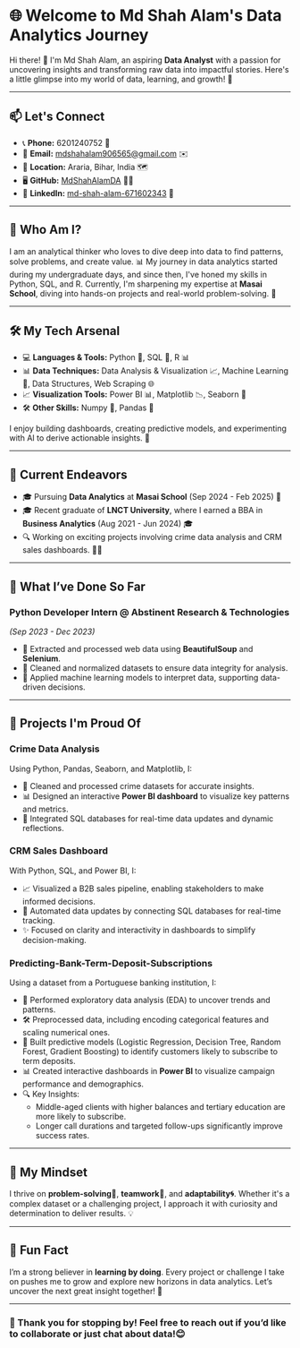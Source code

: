 # 🌐 Welcome to Md Shah Alam's Data Analytics Journey

Hi there! 👋 I'm Md Shah Alam, an aspiring **Data Analyst** with a passion for uncovering insights and transforming raw data into impactful stories. Here's a little glimpse into my world of data, learning, and growth! 🌟

---

## 📫 Let's Connect
- 📞 **Phone:** 6201240752 📱
- 📧 **Email:** [mdshahalam906565@gmail.com](mailto:mdshahalam906565@gmail.com) ✉️
- 📍 **Location:** Araria, Bihar, India 🗺️
- 🖥️ **GitHub:** [MdShahAlamDA](https://github.com/MdShahAlamDA) 🐱‍💻
- 💼 **LinkedIn:** [md-shah-alam-671602343](https://www.linkedin.com/in/md-shah-alam-671602343) 🤝

---

## 🎯 Who Am I?
I am an analytical thinker who loves to dive deep into data to find patterns, solve problems, and create value. 📊 My journey in data analytics started during my undergraduate days, and since then, I've honed my skills in Python, SQL, and R. Currently, I'm sharpening my expertise at **Masai School**, diving into hands-on projects and real-world problem-solving. 🚀

---

## 🛠️ My Tech Arsenal
- 💻 **Languages & Tools:** Python 🐍, SQL 💾, R 📊
- 📊 **Data Techniques:** Data Analysis & Visualization 📈, Machine Learning 🤖, Data Structures, Web Scraping 🌐
- 📈 **Visualization Tools:** Power BI 📊, Matplotlib 📉, Seaborn 🎨
- 🛠️ **Other Skills:** Numpy 🧮, Pandas 🐼

I enjoy building dashboards, creating predictive models, and experimenting with AI to derive actionable insights. 🤖

---

## 🌱 Current Endeavors
- 🎓 Pursuing **Data Analytics** at **Masai School** (Sep 2024 - Feb 2025) 🎒
- 🎓 Recent graduate of **LNCT University**, where I earned a BBA in **Business Analytics** (Aug 2021 - Jun 2024) 🎓
- 🔍 Working on exciting projects involving crime data analysis and CRM sales dashboards. 🕵️‍♂️

---

## 💼 What I’ve Done So Far
### **Python Developer Intern @ Abstinent Research & Technologies**
*(Sep 2023 - Dec 2023)*
- 🔗 Extracted and processed web data using **BeautifulSoup** and **Selenium**.
- 🧹 Cleaned and normalized datasets to ensure data integrity for analysis.
- 🤖 Applied machine learning models to interpret data, supporting data-driven decisions.

---

## 🚀 Projects I'm Proud Of
### **Crime Data Analysis**
Using Python, Pandas, Seaborn, and Matplotlib, I:
- 🧹 Cleaned and processed crime datasets for accurate insights.
- 📊 Designed an interactive **Power BI dashboard** to visualize key patterns and metrics.
- 🔄 Integrated SQL databases for real-time data updates and dynamic reflections.

### **CRM Sales Dashboard**
With Python, SQL, and Power BI, I:
- 📈 Visualized a B2B sales pipeline, enabling stakeholders to make informed decisions.
- 🔄 Automated data updates by connecting SQL databases for real-time tracking.
- ✨ Focused on clarity and interactivity in dashboards to simplify decision-making.

### **Predicting-Bank-Term-Deposit-Subscriptions**
Using a dataset from a Portuguese banking institution, I:
- 🧹 Performed exploratory data analysis (EDA) to uncover trends and patterns.
- 🛠️ Preprocessed data, including encoding categorical features and scaling numerical ones.
- 🤖 Built predictive models (Logistic Regression, Decision Tree, Random Forest, Gradient Boosting) to identify customers likely to subscribe to term deposits.
- 📊 Created interactive dashboards in **Power BI** to visualize campaign performance and demographics.
- 🔍 Key Insights:
  - Middle-aged clients with higher balances and tertiary education are more likely to subscribe.
  - Longer call durations and targeted follow-ups significantly improve success rates.

---

## 🧠 My Mindset
I thrive on **problem-solving🧩**, **teamwork🤝**, and **adaptability🌀**. Whether it's a complex dataset or a challenging project, I approach it with curiosity and determination to deliver results. 💡

---

## 🌟 Fun Fact
I’m a strong believer in **learning by doing**. Every project or challenge I take on pushes me to grow and explore new horizons in data analytics. Let’s uncover the next great insight together! 🚀

---

### 🙏 Thank you for stopping by! Feel free to reach out if you’d like to collaborate or just chat about data!😊

